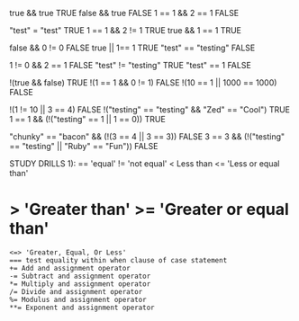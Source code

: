 true && true    TRUE
false && true   FALSE
1 == 1 && 2 == 1  FALSE

"test" = "test"   TRUE
1 == 1 && 2 != 1  TRUE
true && 1 == 1    TRUE

false && 0 != 0   FALSE
true || 1== 1     TRUE
"test" == "testing" FALSE

1 != 0 && 2 == 1  FALSE
"test" != "testing" TRUE
"test" == 1       FALSE

!(true && false)   TRUE
!(1 == 1 && 0 != 1) FALSE
!(10 == 1 || 1000 == 1000)  FALSE

!(1 != 10 || 3 == 4)  FALSE
!("testing" == "testing" && "Zed" == "Cool")  TRUE
1 == 1 && (!("testing" == 1 || 1 == 0))       TRUE

"chunky" == "bacon" && (!(3 == 4 || 3 == 3))  FALSE
3 == 3 && (!("testing" == "testing" || "Ruby" == "Fun"))  FALSE

STUDY DRILLS
1):  == 'equal'     != 'not equal'
    <	Less than     <= 'Less or equal than'
 #  >	'Greater than'  >=	'Greater or equal than'
    <=>	'Greater, Equal, Or Less'
    === test equality within when clause of case statement
    += Add and assignment operator
    -= Subtract and assignment operator
    *= Multiply and assignment operator
    /= Divide and assignment operator
    %= Modulus and assignment operator
    **= Exponent and assignment operator
